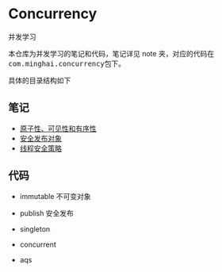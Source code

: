 # Concurrency
并发学习

本仓库为并发学习的笔记和代码，笔记详见 note 夹，对应的代码在<kbd>com.minghai.concurrency</kbd>包下。

具体的目录结构如下

## 笔记
+ [原子性、可见性和有序性](https://github.com/1945883967/concurrency/blob/master/note/01%20%E5%8E%9F%E5%AD%90%E6%80%A7%E3%80%81%E5%8F%AF%E8%A7%81%E6%80%A7%E5%92%8C%E6%9C%89%E5%BA%8F%E6%80%A7.md)
+ [安全发布对象](https://github.com/1945883967/concurrency/blob/master/note/02%20%E5%AE%89%E5%85%A8%E5%8F%91%E5%B8%83%E5%AF%B9%E8%B1%A1.md)
+ [线程安全策略](https://github.com/1945883967/concurrency/blob/master/note/03%20线程安全策略.md)
## 代码
+ immutable 不可变对象

+ publish 安全发布

+ singleton

+ concurrent

+ aqs





